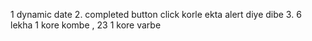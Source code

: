 1 dynamic date
2. completed button click korle ekta alert diye dibe 
3. 6 lekha 1 kore kombe , 23 1 kore varbe